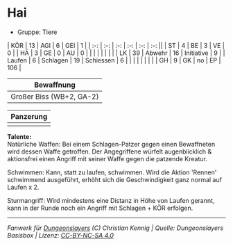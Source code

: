 # Hai  
- Gruppe: Tiere  

| KÖR    | 13 | AGI      | 6  | GEI        | 1   |
| :-: | :-: | :-: | :-: | :-: | :-: ||
| ST     | 4  | BE       | 3  | VE         | 0   |
| HÄ     | 3  | GE       | 0  | AU         | 0   |
|        |    |          |    |            |     |
| LK     | 39 | Abwehr   | 16 | Initiative | 9   |
| Laufen | 6  | Schlagen | 19 | Schiessen  | 6   |
|        |    |          |    |            |     |
| GH     | 9  | GK       | no | EP         | 106 |


| Bewaffnung |
| --- |
| Großer Biss (WB+2, GA-2) |


| Panzerung |
| --- |
|  |


**Talente:**  
Natürliche Waffen: Bei einem Schlagen-Patzer gegen einen Bewaffneten wird dessen Waffe getroffen. Der Angegriffene würfelt augenblicklich & aktionsfrei einen Angriff mit seiner Waffe gegen die patzende Kreatur.

Schwimmen: Kann, statt zu laufen, schwimmen. Wird die Aktion 'Rennen' schwimmend ausgeführt, erhöht sich die Geschwindigkeit ganz normal auf Laufen x 2.

Sturmangriff: Wird mindestens eine Distanz in Höhe von Laufen gerannt, kann in der Runde noch ein Angriff mit Schlagen + KÖR erfolgen.





___
*Fanwerk für [Dungeonslayers](https://www.dungeonslayers.net/) (C) Christian Kennig | Quelle: Dungeonslayers Basisbox | Lizenz: [CC-BY-NC-SA 4.0](https://creativecommons.org/licenses/by-nc-sa/4.0/deed.de)*